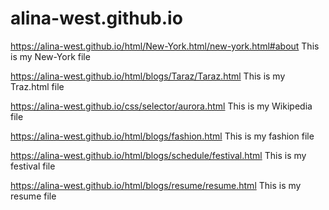 # alina-west.github.io

https://alina-west.github.io/html/New-York.html/new-york.html#about  This is my New-York file
    
https://alina-west.github.io/html/blogs/Taraz/Taraz.html                      This is my Traz.html file

https://alina-west.github.io/css/selector/aurora.html This is my Wikipedia file


https://alina-west.github.io/html/blogs/fashion.html           This is my fashion file

https://alina-west.github.io/html/blogs/schedule/festival.html   This is my festival file


https://alina-west.github.io/html/blogs/resume/resume.html    This is my resume file
